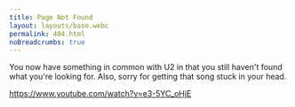 ```yaml
---
title: Page Not Found
layout: layouts/base.webc
permalink: 404.html
noBreadcrumbs: true
---
```

You now have something in common with U2 in that you still haven't found what you're looking for. Also, sorry for getting that song stuck in your head.

https://www.youtube.com/watch?v=e3-5YC_oHjE